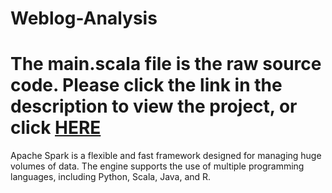 # Weblog-Analysis
# The main.scala file is the raw source code. Please click the link in the description to view the project, or click [HERE](https://databricks-prod-cloudfront.cloud.databricks.com/public/4027ec902e239c93eaaa8714f173bcfc/8560447308701383/2466300533711562/7861302961286301/latest.html)


Apache Spark is a flexible and fast framework designed for managing huge volumes of data. The engine supports the use of multiple programming languages, including Python, Scala, Java, and R.
